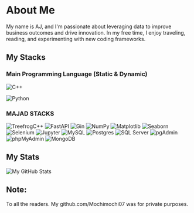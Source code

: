 # About Me

My name is AJ, and I'm passionate about leveraging data to improve business outcomes and drive innovation. In my free time, I enjoy traveling, reading, and experimenting with new coding frameworks.

## My Stacks

### Main Programming Language (Static & Dynamic)
![C++](https://img.shields.io/badge/-C++-00599C?style=flat-square&logo=c%2B%2B&logoColor=white)

![Python](https://img.shields.io/badge/Python-%233776AB?style=flat-square&logo=python&logoColor=white)

### MAJAD STACKS
![TreefrogC++](https://img.shields.io/badge/TreefrogC%2B%2B-%23983F7A?style=flat-square&logo=treefrog&logoColor=white)
![FastAPI](https://img.shields.io/badge/FastAPI-%23007ACC?style=flat-square&logo=fastapi&logoColor=white)
![Gin](https://img.shields.io/badge/Gin-%2300ADD8?style=flat-square&logo=go&logoColor=white)
![NumPy](https://img.shields.io/badge/NumPy-%2329A2E4?style=flat-square&logo=numpy&logoColor=white)
![Matplotlib](https://img.shields.io/badge/Matplotlib-%23D35400?style=flat-square&logo=matplotlib&logoColor=white)
![Seaborn](https://img.shields.io/badge/Seaborn-%234C72B0?style=flat-square&logo=seaborn&logoColor=white)
![Selenium](https://img.shields.io/badge/-Selenium-43B02A?style=flat-square&logo=selenium&logoColor=white)
![Jupyter](https://img.shields.io/badge/-Jupyter-F37726?style=flat-square&logo=jupyter&logoColor=white)
![MySQL](https://img.shields.io/badge/-MySQL-4479A1?style=flat-square&logo=mysql&logoColor=white)
![Postgres](https://img.shields.io/badge/Postgres-%23316192?style=flat-square&logo=postgresql&logoColor=white)
![SQL Server](https://img.shields.io/badge/SQL_Server-%23007ACC?style=flat-square&logo=microsoftsqlserver&logoColor=white)
![pgAdmin](https://img.shields.io/badge/pgAdmin-%23316192?style=flat-square&logo=postgresql&logoColor=white)
![phpMyAdmin](https://img.shields.io/badge/phpMyAdmin-%2386CEEB?style=flat-square&logo=phpmyadmin&logoColor=white)
![MongoDB](https://img.shields.io/badge/MongoDB-%23142039?style=flat-square&logo=mongodb&logoColor=white)
## My Stats

![My GitHub Stats](https://github-readme-stats.vercel.app/api?username=yourusername&show_icons=true&theme=dracula)

## Note:

To all the readers. My github.com/Mochimochi07 was for private purposes.

